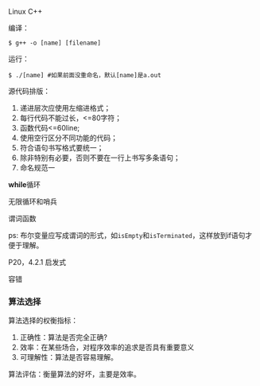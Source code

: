 Linux C++

编译：

```shell
$ g++ -o [name] [filename] 
```

运行：

```shell
$ ./[name] #如果前面没重命名，默认[name]是a.out
```

源代码排版：

1. 递进层次应使用左缩进格式；
2. 每行代码不能过长，<=80字符；
3. 函数代码<=60line;
4. 使用空行区分不同功能的代码；
5. 符合语句书写格式要统一；
6. 除非特别有必要，否则不要在一行上书写多条语句；
7. 命名规范一

**while**循环

无限循环和哨兵

谓词函数 

ps: 布尔变量应写成谓词的形式，如`isEmpty`和`isTerminated`，这样放到if语句才便于理解。

P20，4.2.1 启发式

容错

### 算法选择

算法选择的权衡指标：

1. 正确性：算法是否完全正确?
2. 效率：在某些场合，对程序效率的追求是否具有重要意义
3. 可理解性：算法是否容易理解。

算法评估：衡量算法的好坏，主要是效率。

